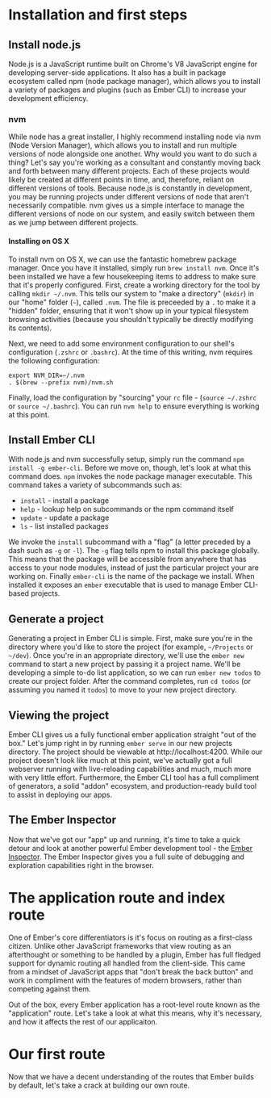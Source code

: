 # Installation and first steps

## Install node.js
Node.js is a JavaScript runtime built on Chrome's V8 JavaScript engine for developing server-side applications. It also has a built in package ecosystem called npm (node package manager), which allows you to install a variety of packages and plugins (such as Ember CLI) to increase your development efficiency.

### nvm
While node has a great installer, I highly recommend installing node via nvm (Node Version Manager), which allows you to install and run multiple versions of node alongside one another. Why would you want to do such a thing? Let's say you're working as a consultant and constantly moving back and forth between many different projects. Each of these projects would likely be created at different points in time, and, therefore, reliant on different versions of tools. Because node.js is constantly in development, you may be running projects under different versions of node that aren't necessarily compatible. nvm gives us a simple interface to manage the different versions of node on our system, and easily switch between them as we jump between different projects.

#### Installing on OS X
To install nvm on OS X, we can use the fantastic homebrew package manager. Once you have it installed, simply run `brew install nvm`. Once it's been installed we have a few housekeeping items to address to make sure that it's properly configured. First, create a working directory for the tool by calling `mkdir ~/.nvm`. This tells our system to "make a directory" (`mkdir`) in our "home" folder (`~`), called `.nvm`. The file is preceeded by a `.` to make it a "hidden" folder, ensuring that it won't show up in your typical filesystem browsing activities (because you shouldn't typically be directly modifying its contents).

Next, we need to add some environment configuration to our shell's configuration (`.zshrc` or `.bashrc`). At the time of this writing, nvm requires the following configuration:
```
export NVM_DIR=~/.nvm
. $(brew --prefix nvm)/nvm.sh
```
Finally, load the configuration by "sourcing" your `rc` file - (`source ~/.zshrc` or `source ~/.bashrc`). You can run `nvm help` to ensure everything is working at this point.

## Install Ember CLI
With node.js and nvm successfully setup, simply run the command `npm install -g ember-cli`. Before we move on, though, let's look at what this command does. `npm` invokes the node package manager executable. This command takes a variety of subcommands such as:

- `install` - install a package
- `help` - lookup help on subcommands or the npm command itself
- `update` - update a package
- `ls` - list installed packages

We invoke the `install` subcommand with a "flag" (a letter preceded by a dash such as `-g` or `-l`). The `-g` flag tells npm to install this package globally. This means that the package will be accessible from anywhere that has access to your node modules, instead of just the particular project your are working on. Finally `ember-cli` is the name of the package we install. When installed it exposes an `ember` executable that is used to manage Ember CLI-based projects.

## Generate a project
Generating a project in Ember CLI is simple. First, make sure you're in the directory where you'd like to store the project (for example, `~/Projects` or `~/dev`). Once you're in an appropriate directory, we'll use the `ember new` command to start a new project by passing it a project name. We'll be developing a simple to-do list application, so we can run `ember new todos` to create our project folder. After the command completes, run `cd todos` (or assuming you named it `todos`) to move to your new project directory.

## Viewing the project
Ember CLI gives us a fully functional ember application straight "out of the box." Let's jump right in by running `ember serve` in our new projects directory. The project should be viewable at http://localhost:4200. While our project doesn't look like much at this point, we've actually got a full webserver running with live-reloading capabilities and much, much more with very little effort. Furthermore, the Ember CLI tool has a full compliment of generators, a solid "addon" ecosystem, and production-ready build tool to assist in deploying our apps.

## The Ember Inspector
Now that we've got our "app" up and running, it's time to take a quick detour and look at another powerful Ember development tool - the [Ember Inspector](https://chrome.google.com/webstore/detail/ember-inspector/bmdblncegkenkacieihfhpjfppoconhi?hl=en). The Ember Inspector gives you a full suite of debugging and exploration capabilities right in the browser.

# The application route and index route
One of Ember's core differentiators is it's focus on routing as a first-class citizen. Unlike other JavaScript frameworks that view routing as an afterthought or something to be handled by a plugin, Ember has full fledged support for dynamic routing all handled from the client-side. This came from a mindset of JavaScript apps that "don't break the back button" and work in compliment with the features of modern browsers, rather than competing against them.

Out of the box, every Ember application has a root-level route known as the "application" route. Let's take a look at what this means, why it's necessary, and how it affects the rest of our applicaiton.

# Our first route

Now that we have a decent understanding of the routes that Ember builds by default, let's take a crack at building our own route.